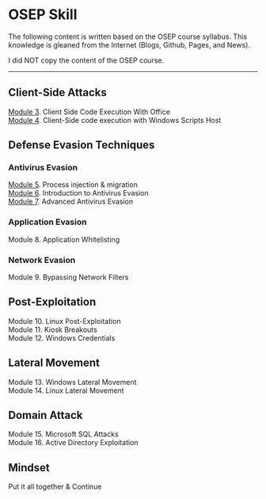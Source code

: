 # OSEP Skill

The following content is written based on the OSEP course syllabus. This knowledge is gleaned from the Internet (Blogs, Github, Pages, and News).

I did NOT copy the content of the OSEP course.

---

## Client-Side Attacks
[Module 3](https://github.com/col-1002/OSEP-Course/blob/main/Modules/Module%203.%20Client%20Side%20Code%20Execution%20With%20Office.md). Client Side Code Execution With Office    
[Module 4](https://github.com/col-1002/OSEP-Course/blob/main/Modules/Module%204.%20Client-Side%20code%20execution%20with%20Windows%20Scripts%20Host.md). Client-Side code execution with Windows Scripts Host 

## Defense Evasion Techniques
### Antivirus Evasion
[Module 5](https://github.com/col-1002/OSEP-Course/blob/main/Modules/Module%205.%20Process%20injection%20and%20migration.md). Process injection & migration     
[Module 6](https://github.com/col-1002/OSEP-Course/blob/main/Modules/Module%206.%20Intro%20to%20Antivirus%20Evasion.md). Introduction to Antivirus Evasion      
[Module 7](https://github.com/col-1002/OSEP-Notes/blob/main/Modules/Module%207.%20AMSI%20bypass.md). Advanced Antivirus Evasion     

### Application Evasion
Module 8. Application Whitelisting

### Network Evasion
Module 9. Bypassing Network Filters

## Post-Exploitation
Module 10. Linux Post-Exploitation      
Module 11. Kiosk Breakouts      
Module 12. Windows Credentials      

## Lateral Movement
Module 13. Windows Lateral Movement    
Module 14. Linux Lateral Movement    

## Domain Attack
Module 15. Microsoft SQL Attacks    
Module 16. Active Directory Exploitation      

## Mindset
Put it all together & Continue
